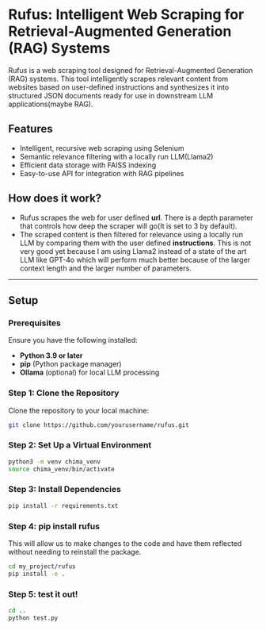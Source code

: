 # Rufus: Intelligent Web Scraping for Retrieval-Augmented Generation (RAG) Systems

Rufus is a web scraping tool designed for Retrieval-Augmented Generation (RAG) systems. This tool intelligently scrapes relevant content from websites based on user-defined instructions and synthesizes it into structured JSON documents ready for use in downstream LLM applications(maybe RAG).

## Features

- Intelligent, recursive web scraping using Selenium
- Semantic relevance filtering with a locally run LLM(Llama2)
- Efficient data storage with FAISS indexing
- Easy-to-use API for integration with RAG pipelines

## How does it work?

- Rufus scrapes the web for user defined **url**. There is a depth parameter that controls how deep the scraper will go(It is set to 3 by default).
- The scraped content is then filtered for relevance using a locally run LLM by comparing them with the user defined **instructions**. This is not very good yet because I am using Llama2 instead of a state of the art LLM like GPT-4o which will perform much better because of the larger context length and the larger number of parameters.

---

## Setup

### Prerequisites

Ensure you have the following installed:

- **Python 3.9 or later**
- **pip** (Python package manager)
- **Ollama** (optional) for local LLM processing

### Step 1: Clone the Repository

Clone the repository to your local machine:

```bash
git clone https://github.com/yourusername/rufus.git
```

### Step 2: Set Up a Virtual Environment

```bash
python3 -m venv chima_venv
source chima_venv/bin/activate
```

### Step 3: Install Dependencies

```bash
pip install -r requirements.txt
```

### Step 4: pip install rufus

This will allow us to make changes to the code and have them reflected without needing to reinstall the package.

```bash
cd my_project/rufus
pip install -e .
```

### Step 5: test it out!

```bash
cd ..
python test.py
```
